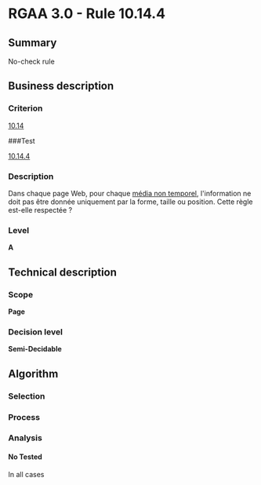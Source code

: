 # RGAA 3.0 -  Rule 10.14.4

## Summary

No-check rule

## Business description

### Criterion

[10.14](http://disic.github.io/rgaa_referentiel_en/RGAA3.0_Criteria_English_version_v1.html#crit-10-14)

###Test

[10.14.4](http://disic.github.io/rgaa_referentiel_en/RGAA3.0_Criteria_English_version_v1.html#test-10-14-4)

### Description

Dans chaque page Web, pour chaque <a href="http://references.modernisation.gouv.fr/referentiel-technique-0#mMediaNoTemp">m&eacute;dia non temporel</a>, l'information ne doit pas &ecirc;tre donn&eacute;e uniquement par la forme, taille ou position. Cette r&egrave;gle est-elle respect&eacute;e ?

### Level

**A**

## Technical description

### Scope

**Page**

### Decision level

**Semi-Decidable**

## Algorithm

### Selection

### Process

### Analysis

#### No Tested 

In all cases


